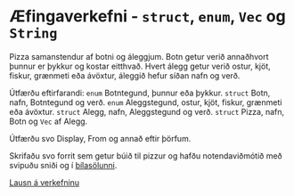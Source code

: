 # Æfingaverkefni - `struct`, `enum`, `Vec` og `String`

Pizza samanstendur af botni og áleggjum. Botn getur verið annaðhvort þunnur er þykkur og kostar eitthvað. Hvert álegg getur verið ostur, kjöt, fiskur, grænmeti eða ávöxtur, áleggið hefur síðan nafn og verð.

Útfærðu eftirfarandi:
`enum` Botntegund, þunnur eða þykkur.
`struct` Botn, nafn, Botntegund og verð.
`enum` Aleggstegund, ostur, kjöt, fiskur, grænmeti eða ávöxtur.
`struct` Alegg, nafn, Aleggstegund og verð.
`struct` Pizza, nafn, Botn og `Vec` af Alegg.

Útfærðu svo Display, From og annað eftir þörfum.

Skrifaðu svo forrit sem getur búið til pizzur og hafðu notendaviðmótið með svipuðu sniði og í [bílasölunni](../../tímar/bilasala/src/main.rs).

[Lausn á verkefninu](./lausn_klasar_enum_vec/)